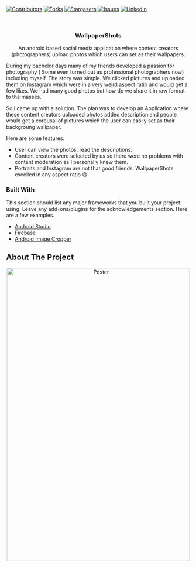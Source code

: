 [![Contributors][contributors-shield]][contributors-url]
[![Forks][forks-shield]][forks-url]
[![Stargazers][stars-shield]][stars-url]
[![Issues][issues-shield]][issues-url]
[![LinkedIn][linkedin-shield]][linkedin-url]


<br />

  <h3 align="center">WallpaperShots</h3>

  <p align="center">
    An android based social media application where content creators (photographers) upload photos which users can set as their wallpapers.
</p>

During my bachelor days many of my friends developed a passion for photography ( Some even turned out as professional photographers now) including myself. The story was simple. We clicked pictures and uploaded them on Instagram which were in a very weird aspect ratio and would get a few likes. We had many good photos but how do we share it in raw format to the masses.

So I came up with a solution. The plan was to develop an Application where these content creators uploaded photos added description and people would get a corousal of pictures which the user can easily set as their backgroung wallpaper. 

Here are some features:
* User can view the photos, read the descriptions.
* Content creators were selected by us so there were no problems with content moderation as I personally knew them.
* Portraits and Instagram are not that good friends. WallpaperShots excelled in any aspect ratio :smile:


### Built With

This section should list any major frameworks that you built your project using. Leave any add-ons/plugins for the acknowledgements section. Here are a few examples.
* [Android Studio](https://developer.android.com/studio/)
* [Firebase](https://firebase.google.com/)
* [Android Image Cropper](https://github.com/ArthurHub/Android-Image-Cropper)






<!-- ABOUT THE PROJECT -->
## About The Project

<p align="center">
  <a href="https://github.com/github_username/repo_name">
    <img src="/WallpaperShots Poster.jpg" alt="Poster" width="500" height="800">
  </a>



<!-- MARKDOWN LINKS & IMAGES -->
<!-- https://www.markdownguide.org/basic-syntax/#reference-style-links -->
[contributors-shield]: https://img.shields.io/github/contributors/othneildrew/Best-README-Template.svg?style=for-the-badge
[contributors-url]: https://github.com/MitulC5/WallpaperShots/graphs/contributors
[forks-shield]: https://img.shields.io/github/forks/othneildrew/Best-README-Template.svg?style=for-the-badge
[forks-url]: https://github.com/MitulC5/WallpaperShots/network/members
[stars-shield]: https://img.shields.io/github/stars/othneildrew/Best-README-Template.svg?style=for-the-badge
[stars-url]: https://github.com/MitulC5/WallpaperShots/stargazers
[issues-shield]: https://img.shields.io/github/issues/othneildrew/Best-README-Template.svg?style=for-the-badge
[issues-url]: https://github.com/MitulC5/WallpaperShots/issues
[linkedin-shield]: https://img.shields.io/badge/-LinkedIn-black.svg?style=for-the-badge&logo=linkedin&colorB=555
[linkedin-url]: https://linkedin.com/in/mitulc
